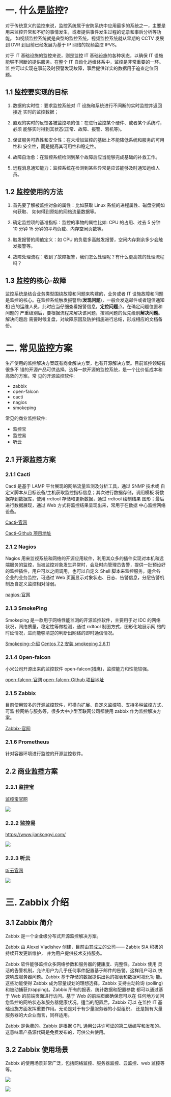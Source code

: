 # 一. 什么是监控?

对于传统意义的监控来说，监控系统属于安防系统中应用最多的系统之一，主要是
用来监控异常和不好的事情发生，或者提供事件发生过程的记录和事后分析等功能。
如视频监控系统就是典型的监控系统，视频监控系统就从早期的 CCTV 发展到 DVR
到目前已经发展为基于 IP 网络的视频监控 IPVS。

对于 IT 基础设施的监控来说，则是监控 IT 基础设施的各种状态，以确保 IT 设施
能够不间断的提供服务。在整个 IT 自动化运维体系中，监控是非常重要的一环。监
控可以实现在事前及时预警发现故障，事后提供详实的数据用于追查定位问题。

## 1.1 监控要实现的目标

1. 数据的实时性：要求监控系统对 IT 设施和系统进行不间断的实时监控并返回接近
   实时的监控数据；

2. 直观的实时的反馈各被监控项的值：在进行监控某个硬件、或者某个系统时，必须
   能够实时得到其状态(正常、故障、报警、宕机等)。

3. 保证服务可靠性和安全性：在未增加监控的基础上不能降低系统和服务的可用性和
   安全性，而是提高其可用性和稳定性。

4. 故障自治愈：在监控系统检测到某个故障后应当能够完成基础的补救工作。

5. 远程消息通知能力：监控系统在检测到某些异常是应该能够及时通知运维人员。

## 1.2 监控使用的方法

1. 首先要了解被监控对象的属性：比如获取 Linux 系统的进程属性、磁盘空间如何获取、
   如何得到原始的网络流量数据等。

2. 确定监控项的基准指标：监控的事物的属性比如: CPU 的占用、过去 5 分钟 10 分钟
   15 分钟的平均负载、内存空闲页数等。

3. 触发报警的阈值定义：如 CPU 的负载多高触发报警，空闲内存剩余多少会触发报警等。

4. 故障处理流程：收到了故障报警，我们怎么处理呢？有什么更高效的处理流程吗？

## 1.3 监控的核心-故障

监控系统是结合业务类型围绕故障和问题来构建的，业务或者 IT 设施故障和问题
是监控的核心。在监控系统触发报警后(**发现问题**)，一般会发送邮件或者短信通知相
应的运维人员，此时应当仔细查看报警信息，**定位问题**点。在确定问题位置和问题的
严重级别后，要根据流程来解决该问题，按照问题的优先级别**解决问题**。解决问题后
需要时候复盘，对故障原因及防护措施进行总结，形成相应的文档备份。

# 二. 常见监控方案

生产使用的监控解决方案既有商业解决方案，也有开源解决方案。目前监控领域有很多不
错的开源产品可供选择。选择一款开源的监控系统，是一个比价低成本和高效的方案。常
见的开源监控软件:

- zabbix
- open-falcon
- cacti
- nagios
- smokeping

常见的商业监控软件:

- 监控宝
- 监控易
- 听云

## 2.1 开源监控方案

### 2.1.1 Cacti

Cacti 是基于 LAMP 平台展现的网络流量监测及分析工具，通过 SNMP 技术或
自定义脚本从目标设备/主机获取监控指标信息；其次进行数据存储，调用模板
将数据存到数据库，使用 rrdtool 存储和更新数据，通过 rrdtool 绘制结果
图形；最后进行数据展现，通过 Web 方式将监控结果呈现出来，常用于在数据
中心监控网络设备。

[Cacti-官网](https://www.cacti.net/)

[Cacti-Github 项目地址](https://github.com/Cacti/cacti)

### 2.1.2 Nagios

Nagios 用来监视系统和网络的开源应用软件，利用其众多的插件实现对本机和远
端服务的监控，当被监控对象发生异常时，会及时向管理员告警，提供一批预设好
的监控插件，用户可以之间调用，也可以自定义 Shell 脚本来监控服务，适合各
企业的业务监控，可通过 Web 页面显示对象状态、日志、告警信息，分层告警机
制及自定义监控相对薄弱。

[nagios-官网](https://www.nagios.org/)

### 2.1.3 SmokePing

Smokeping 是一款用于网络性能监测的开源监控软件，主要用于对 IDC 的网络
状况，网络质量，稳定性等做检测，通过 rrdtool 制图方式，图形化地展示网
络的时延情况，进而能够清楚的判断出网络的即时通信情况。

[Smokeping-介绍](https://oss.oetiker.ch/smokeping/)
[Centos 7.2 安装 smokeping 2.6.11](http://blogs.studylinux.net/?p=794)

### 2.1.4 Open-falcon

小米公司开源出来的监控软件 open-falcon(猎鹰)，监控能力和性能较强。

[open-falcon-官网](https://www.open-falcon.org/)
[open-falcon-Github 项目地址](https://github.com/XiaoMi/open-falcon)

### 2.1.5 Zabbix

目前使用较多的开源监控软件，可横向扩展、自定义监控项、支持多种监控方式、可监
控网络与服务等，很多大中小型互联网公司都使用 zabbix 作为监控解决方案。

[Zabbix-官网](https://www.zabbix.com/cn/)

### 2.1.6 Prometheus

针对容器环境进行监控的开源监控软件。

## 2.2 商业监控方案

### 2.2.1 监控宝

[监控宝官网](https://www.jiankongbao.com/)

![](png/2020-02-29-17-05-58.png)

### 2.2.2 监控易

https://www.jiankongyi.com/

![](png/2020-02-29-17-09-51.png)

### 2.2.3 听云

[听云官网](https://www.tingyun.com/)

![](png/2020-02-29-17-10-47.png)

# 三. Zabbix 介绍

## 3.1 Zabbix 简介

Zabbix 是一个企业级分布式开源监控解决方案。

Zabbix 由 Alexei Vladishev 创建，目前由其成立的公司—— Zabbix SIA
积极的持续开发更新维护， 并为用户提供技术支持服务。

Zabbix 软件能够监控众多网络参数和服务器的健康度、完整性。Zabbix 使用
灵活的告警机制，允许用户为几乎任何事件配置基于邮件的告警。这样用户可以
快速响应服务器问题。Zabbix 基于存储的数据提供出色的报表和数据可视化功
能。这些功能使得 Zabbix 成为容量规划的理想选择。Zabbix 支持主动轮询
(polling)和被动捕获(trapping)。Zabbix 所有的报表、统计数据和配置参数
都可以通过基于 Web 的前端页面进行访问。基于 Web 的前端页面确保您可以在
任何地方访问您监控的网络状态和服务器健康状况。适当的配置后，Zabbix 可以
在监控 IT 基础设施方面发挥重要作用。无论是对于有少量服务器的小型组织，
还是拥有大量服务器的大企业而言，同样适用。

Zabbix 是免费的。Zabbix 是根据 GPL 通用公共许可证的第二版编写和发布的。
这意味着产品源代码是免费发布的，可供公共使用。

## 3.2 Zabbix 使用场景

Zabbix 的使用场景非常广泛，包括网络监控、服务器监控、云监控、web 监控等等。

![](png/2020-02-29-17-31-09.png)

![](png/2020-02-29-17-31-21.png)
